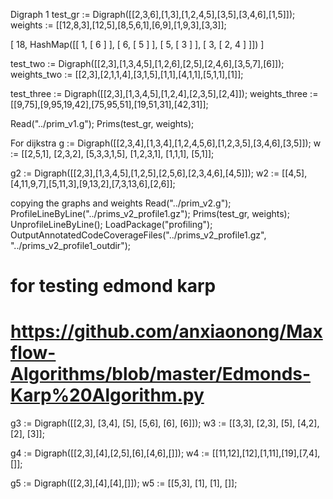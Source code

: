 Digraph 1
test_gr := Digraph([[2,3,6],[1,3],[1,2,4,5],[3,5],[3,4,6],[1,5]]); 
weights := [[12,8,3],[12,5],[8,5,6,1],[6,9],[1,9,3],[3,3]];  

[ 18, HashMap([[ 1, [ 6 ] ], [ 6, [ 5 ] ], [ 5, [ 3 ] ], [ 3, [ 2, 4 ] ]]) ]



test_two := Digraph([[2,3],[1,3,4,5],[1,2,6],[2,5],[2,4,6],[3,5,7],[6]]);
weights_two := [[2,3],[2,1,1,4],[3,1,5],[1,1],[4,1,1],[5,1,1],[1]]; 


test_three := Digraph([[2,3],[1,3,4,5],[1,2,4],[2,3,5],[2,4]]);
weights_three := [[9,75],[9,95,19,42],[75,95,51],[19,51,31],[42,31]];


Read("../prim_v1.g"); Prims(test_gr, weights); 



For dijkstra
g := Digraph([[2,3,4],[1,3,4],[1,2,4,5,6],[1,2,3,5],[3,4,6],[3,5]]);
w := [[2,5,1], [2,3,2], [5,3,3,1,5], [1,2,3,1], [1,1,1], [5,1]];

<!-- https://www.scaler.com/topics/data-structures/dijkstra-algorithm/ -->
g2 := Digraph([[2,3],[1,3,4,5],[1,2,5],[2,5,6],[2,3,4,6],[4,5]]);
w2 := [[4,5],[4,11,9,7],[5,11,3],[9,13,2],[7,3,13,6],[2,6]]; 

<!-- expect 
rec( distances := [ 0, 4, 5, 13, 8, 14 ], edges := [ -1, 1, 2, 3, 3, 4 ], parents := [ -1, 1, 1, 2, 3, 5 ] ) -->

copying the graphs and weights
Read("../prim_v2.g");
ProfileLineByLine("../prims_v2_profile1.gz"); Prims(test_gr, weights); UnprofileLineByLine();
LoadPackage("profiling");
OutputAnnotatedCodeCoverageFiles("../prims_v2_profile1.gz", "../prims_v2_profile1_outdir");



# for testing edmond karp 
# https://github.com/anxiaonong/Maxflow-Algorithms/blob/master/Edmonds-Karp%20Algorithm.py

<!-- https://github.com/anxiaonong/Maxflow-Algorithms -->

g3 := Digraph([[2,3], [3,4], [5], [5,6], [6], [6]]);
w3 := [[3,3], [2,3], [5], [4,2], [2], [3]];


g4 := Digraph([[2,3],[4],[2,5],[6],[4,6],[]]);
w4 := [[11,12],[12],[1,11],[19],[7,4],[]];


g5 := Digraph([[2,3],[4],[4],[]]);
w5 := [[5,3], [1], [1], []];

